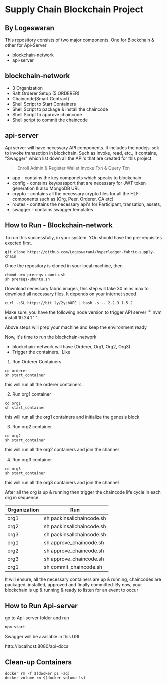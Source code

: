 # Supply Chain Blockchain Project
## By Logeswaran

This repository consists of two major components. One for Blockchain & other for Api-Server

- blockchain-network
- api-server

## blockchain-network

- 3 Organization
- Raft Orderer Setup (5 ORDERER)
- Chaincode(Smart Contract)
- Shell Script to Start Containers
- Shell Script to package & install the chaincode
- Shell Script to approve chaincode
- Shell script to commit the chaincode

## api-server
Api server will have necessary API components. It includes the nodejs-sdk to invoke tranasction in blockchain. Such as invoke, read, etc., It contains, "Swagger" which list down all the API's that are created for this project.

> Enroll Admin & Register Wallet
> Invoke Txn & Query Txn

- app - contains the key componets which speaks to blockchain
- config - contains key/passport that are necessary for JWT token generation & also MongoDB URL
- crypto - contains all the necessary crypto files for all the HLF components such as (Org, Peer, Orderer, CA etc)
- routes - conttains the necessary api's for Participant, transation, assets, 
- swagger - contains swagger templates

## How to Run - Blockchain-network
To run this successfully, in your system. YOu should have the pre-requisites exected first.
```
git clone https://github.com/LogeswaranA/hyperledger-fabric-supply-chain
```
Once the repository is cloned in your local machine, then 

```
chmod u+x prereqs-ubuntu.sh
sh prereqs-ubuntu.sh
```

Download necessary fabric images, this step will take 30 mins max to download all necessary files. It depends on your internet speed
```
curl -sSL https://bit.ly/2ysbOFE | bash -s -- 2.2.3 1.5.2
```

Make sure, you have the following node version to trigger API server
'''
nvm install 10.24.1
'''


Above steps will prep your machine and keep the environment ready

Now, it's time to run the blockchain-network
- blockchain-network will have (Orderer, Org1, Org2, Org3)
- Trigger the containers.. Like

1) Run Orderer Containers
```
cd orderer
sh start_container
```
this will run all the orderer containers.

2) Run org1 container
```
cd org1
sh start_container
```
this will run all the org1 containers and initialize the genesis block

3) Run org2 container
```
cd org2
sh start_container
```
this will run all the org2 containers and join the channel

4) Run org3 container
```
cd org3
sh start_container
```
this will run all the org3 containers and join the channel

After all the org is up & running then trigger the chaincode life cycle in each org in sequence.

| Organization | Run |
| ------ | ------ |
| org1 | sh packinsallchaincode.sh |
| org2 | sh packinsallchaincode.sh |
| org3 | sh packinsallchaincode.sh|
| org1 | sh approve_chaincode.sh|
| org2 | sh approve_chaincode.sh|
| org3 | sh approve_chaincode.sh|
| org1 | sh commit_chaincode.sh|

It will ensure, all the necessary containers are up & running, chaincodes are packaged, installed, approved and finally committed. By now, your blockchain is up & running & ready to listen for an event to occur

## How to Run Api-server

go to Api-server folder and run 
```sh
npm start
```
Swagger will be available in this URL

http://localhost:8080/api-docs

## Clean-up Containers

```
docker rm -f $(docker ps -aq) 
docker volume rm $(docker volume ls)

```
